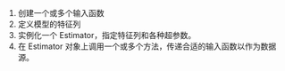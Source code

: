 1. 创建一个或多个输入函数
2. 定义模型的特征列
3. 实例化一个 Estimator，指定特征列和各种超参数。
4. 在 Estimator 对象上调用一个或多个方法，传递合适的输入函数以作为数据源。